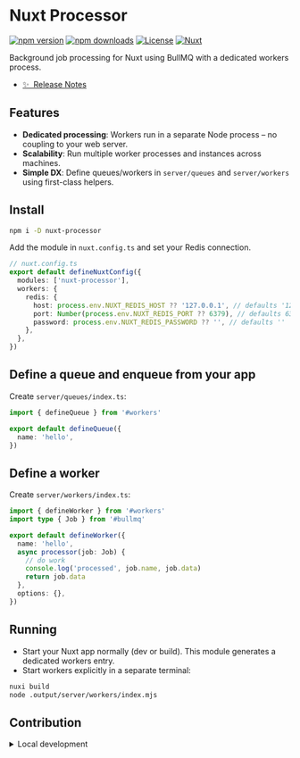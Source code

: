 # Nuxt Processor

[![npm version][npm-version-src]][npm-version-href]
[![npm downloads][npm-downloads-src]][npm-downloads-href]
[![License][license-src]][license-href]
[![Nuxt][nuxt-src]][nuxt-href]

Background job processing for Nuxt using BullMQ with a dedicated workers process.

- [✨ &nbsp;Release Notes](/CHANGELOG.md)
<!-- - [📖 &nbsp;Documentation](https://example.com) -->

## Features

- **Dedicated processing**: Workers run in a separate Node process – no coupling to your web server.
- **Scalability**: Run multiple worker processes and instances across machines.
- **Simple DX**: Define queues/workers in `server/queues` and `server/workers` using first-class helpers.

## Install

```bash
npm i -D nuxt-processor
```

Add the module in `nuxt.config.ts` and set your Redis connection.

```ts
// nuxt.config.ts
export default defineNuxtConfig({
  modules: ['nuxt-processor'],
  workers: {
    redis: {
      host: process.env.NUXT_REDIS_HOST ?? '127.0.0.1', // defaults '127.0.0.1'
      port: Number(process.env.NUXT_REDIS_PORT ?? 6379), // defaults 6379
      password: process.env.NUXT_REDIS_PASSWORD ?? '', // defaults ''
    },
  },
})
```

## Define a queue and enqueue from your app

Create `server/queues/index.ts`:

```ts
import { defineQueue } from '#workers'

export default defineQueue({
  name: 'hello',
})
```

## Define a worker

Create `server/workers/index.ts`:

```ts
import { defineWorker } from '#workers'
import type { Job } from '#bullmq'

export default defineWorker({
  name: 'hello',
  async processor(job: Job) {
    // do work
    console.log('processed', job.name, job.data)
    return job.data
  },
  options: {},
})
```

## Running

- Start your Nuxt app normally (dev or build). This module generates a dedicated workers entry.
- Start workers explicitly in a separate terminal:

```bash
nuxi build
node .output/server/workers/index.mjs
```

## Contribution

<details>
  <summary>Local development</summary>
  
  ```bash
  # Install dependencies
  npm install
  
  # Generate type stubs
  npm run dev:prepare
  
  # Develop with the playground
  npm run dev
  
  # Build the playground
  npm run dev:build
  
  # Run ESLint
  npm run lint
  
  # Run Vitest
  npm run test
  npm run test:watch
  
  # Release new version
  npm run release
  ```

</details>


<!-- Badges -->
[npm-version-src]: https://img.shields.io/npm/v/my-module/latest.svg?style=flat&colorA=020420&colorB=00DC82
[npm-version-href]: https://npmjs.com/package/my-module

[npm-downloads-src]: https://img.shields.io/npm/dm/my-module.svg?style=flat&colorA=020420&colorB=00DC82
[npm-downloads-href]: https://npm.chart.dev/my-module

[license-src]: https://img.shields.io/npm/l/my-module.svg?style=flat&colorA=020420&colorB=00DC82
[license-href]: https://npmjs.com/package/my-module

[nuxt-src]: https://img.shields.io/badge/Nuxt-020420?logo=nuxt.js
[nuxt-href]: https://nuxt.com
